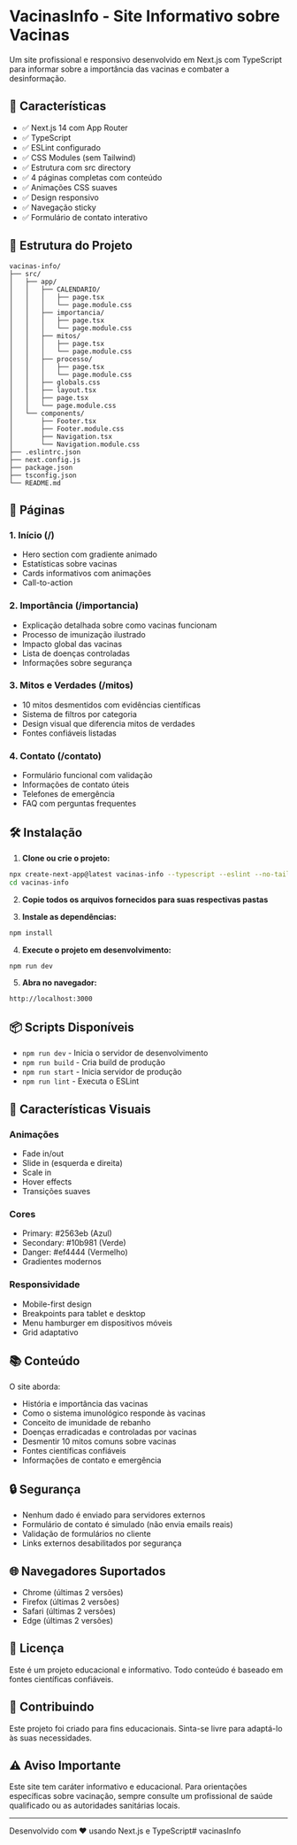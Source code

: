 # VacinasInfo - Site Informativo sobre Vacinas

Um site profissional e responsivo desenvolvido em Next.js com TypeScript para informar sobre a importância das vacinas e combater a desinformação.

## 🚀 Características

- ✅ Next.js 14 com App Router
- ✅ TypeScript
- ✅ ESLint configurado
- ✅ CSS Modules (sem Tailwind)
- ✅ Estrutura com src directory
- ✅ 4 páginas completas com conteúdo
- ✅ Animações CSS suaves
- ✅ Design responsivo
- ✅ Navegação sticky
- ✅ Formulário de contato interativo

## 📁 Estrutura do Projeto

```
vacinas-info/
├── src/
│   ├── app/
│   │   ├── CALENDARIO/
│   │   │   ├── page.tsx
│   │   │   └── page.module.css
│   │   ├── importancia/
│   │   │   ├── page.tsx
│   │   │   └── page.module.css
│   │   ├── mitos/
│   │   │   ├── page.tsx
│   │   │   └── page.module.css
│   │   ├── processo/
│   │   │   ├── page.tsx
│   │   │   └── page.module.css
│   │   ├── globals.css
│   │   ├── layout.tsx
│   │   ├── page.tsx
│   │   └── page.module.css
│   └── components/
│       ├── Footer.tsx
│       ├── Footer.module.css
│       ├── Navigation.tsx
│       └── Navigation.module.css
├── .eslintrc.json
├── next.config.js
├── package.json
├── tsconfig.json
└── README.md
```

## 🎯 Páginas

### 1. **Início (/)** 
- Hero section com gradiente animado
- Estatísticas sobre vacinas
- Cards informativos com animações
- Call-to-action

### 2. **Importância (/importancia)**
- Explicação detalhada sobre como vacinas funcionam
- Processo de imunização ilustrado
- Impacto global das vacinas
- Lista de doenças controladas
- Informações sobre segurança

### 3. **Mitos e Verdades (/mitos)**
- 10 mitos desmentidos com evidências científicas
- Sistema de filtros por categoria
- Design visual que diferencia mitos de verdades
- Fontes confiáveis listadas

### 4. **Contato (/contato)**
- Formulário funcional com validação
- Informações de contato úteis
- Telefones de emergência
- FAQ com perguntas frequentes

## 🛠️ Instalação

1. **Clone ou crie o projeto:**

```bash
npx create-next-app@latest vacinas-info --typescript --eslint --no-tailwind --src-dir --app --no-turbopack
cd vacinas-info
```

2. **Copie todos os arquivos fornecidos para suas respectivas pastas**

3. **Instale as dependências:**

```bash
npm install
```

4. **Execute o projeto em desenvolvimento:**

```bash
npm run dev
```

5. **Abra no navegador:**

```
http://localhost:3000
```

## 📦 Scripts Disponíveis

- `npm run dev` - Inicia o servidor de desenvolvimento
- `npm run build` - Cria build de produção
- `npm run start` - Inicia servidor de produção
- `npm run lint` - Executa o ESLint

## 🎨 Características Visuais

### Animações
- Fade in/out
- Slide in (esquerda e direita)
- Scale in
- Hover effects
- Transições suaves

### Cores
- Primary: #2563eb (Azul)
- Secondary: #10b981 (Verde)
- Danger: #ef4444 (Vermelho)
- Gradientes modernos

### Responsividade
- Mobile-first design
- Breakpoints para tablet e desktop
- Menu hamburger em dispositivos móveis
- Grid adaptativo

## 📚 Conteúdo

O site aborda:
- História e importância das vacinas
- Como o sistema imunológico responde às vacinas
- Conceito de imunidade de rebanho
- Doenças erradicadas e controladas por vacinas
- Desmentir 10 mitos comuns sobre vacinas
- Fontes científicas confiáveis
- Informações de contato e emergência

## 🔒 Segurança

- Nenhum dado é enviado para servidores externos
- Formulário de contato é simulado (não envia emails reais)
- Validação de formulários no cliente
- Links externos desabilitados por segurança

## 🌐 Navegadores Suportados

- Chrome (últimas 2 versões)
- Firefox (últimas 2 versões)
- Safari (últimas 2 versões)
- Edge (últimas 2 versões)

## 📝 Licença

Este é um projeto educacional e informativo. Todo conteúdo é baseado em fontes científicas confiáveis.

## 🤝 Contribuindo

Este projeto foi criado para fins educacionais. Sinta-se livre para adaptá-lo às suas necessidades.

## ⚠️ Aviso Importante

Este site tem caráter informativo e educacional. Para orientações específicas sobre vacinação, sempre consulte um profissional de saúde qualificado ou as autoridades sanitárias locais.

---

Desenvolvido com ❤️ usando Next.js e TypeScript# vacinasInfo
